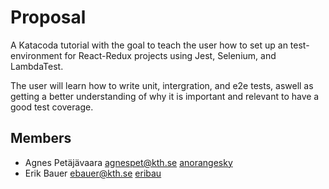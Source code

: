 # Proposal
A Katacoda tutorial with the goal to teach the user how to set up an test-environment for React-Redux projects using Jest, Selenium, and LambdaTest.

The user will learn how to write unit, intergration, and e2e tests, aswell as getting a better understanding of why it is important and relevant to have a good test coverage.


## Members
- Agnes Petäjävaara <agnespet@kth.se> [anorangesky](https://github.com/anorangesky)
- Erik Bauer <ebauer@kth.se> [eribau](https://github.com/eribau)